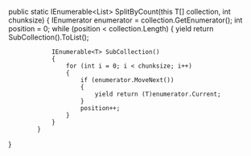 public static IEnumerable<List<T>> SplitByCount<T>(this T[] collection, int chunksize)
{
            IEnumerator enumerator = collection.GetEnumerator();
            int position = 0;
            while (position < collection.Length)
            {
                yield return SubCollection().ToList();

                IEnumerable<T> SubCollection()
                {
                    for (int i = 0; i < chunksize; i++)
                    {
                        if (enumerator.MoveNext())
                        {
                            yield return (T)enumerator.Current;
                        }
                        position++;
                    }
                }
            }
}